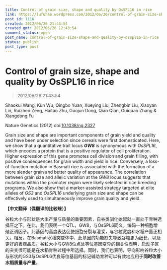 ```yaml
---
title: Control of grain size, shape and quality by OsSPL16 in rice
link: https://lufuhao.wordpress.com/2012/06/26/control-of-grain-size-shape-and-quality-by-osspl16-in-rice/
post_id: 1116
created: 2012/06/26 21:43:54
created_gmt: 2012/06/26 12:43:54
comment_status: open
post_name: control-of-grain-size-shape-and-quality-by-osspl16-in-rice
status: publish
post_type: post
---
```


# Control of grain size, shape and quality by OsSPL16 in rice

> 2012/06/26 21:43:54

Shaokui Wang, Kun Wu, Qingbo Yuan, Xueying Liu, Zhengbin Liu, Xiaoyan Lin, Ruizhen Zeng, Haitao Zhu, Guojun Dong, Qian Qian, Guiquan Zhang & Xiangdong Fu

Nature Genetics (2012) doi:[10.1038/ng.2327](http://dx.doi.org/10.1038/ng.2327)

Grain size and shape are important components of grain yield and quality and have been under selection since cereals were first domesticated. Here, we show that a quantitative trait locus _**GW8**_ is synonymous with _OsSPL16_, which encodes a protein that is a positive regulator of cell proliferation. Higher expression of this gene promotes cell division and grain filling, with positive consequences for grain width and yield in rice. Conversely, a loss-of-function mutation in Basmati rice is associated with the formation of a more slender grain and better quality of appearance. The correlation between grain size and allelic variation at the _GW8_ locus suggests that mutations within the promoter region were likely selected in rice breeding programs. We also show that a marker-assisted strategy targeted at elite alleles of _GS3_ and _OsSPL16_ underlying grain size and shape can be effectively used to simultaneously improve grain quality and yield. 

**【中文翻译（偶翻译的比较矬）】**

谷粒大小与形状是大米产量与质量的重要因素，自谷类驯化始起就一直处于育种选择压之下。在此，我们表明一个QTL，GW8，与OsSPL6同义，编码一种细胞增殖正调因子。此基因的高度表达促使细胞分裂与灌浆，与谷粒宽度和水稻产量正相关。相反，在Basmati水稻突变体中，此基因的功能缺失导致谷粒更为细长，以及更好的表观品质。谷粒大小与GW8位点处等位基因变异的相关性表明，启动子区的突变很可能是在水稻育种过程中所选择。同时，我们也表明，导向影响谷粒大小与形状的GS3与OsSPL6优良等位基因的标记辅助育种可以有效地应用于**同时改善水稻质量与产量**。
